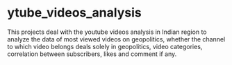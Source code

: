 # ytube_videos_analysis
This projects deal with the youtube videos analysis in Indian region to analyze the data of most viewed videos on geopolitics, whether the channel to which video belongs deals solely in geopolitics, video categories, correlation between subscribers, likes and comment if any.
